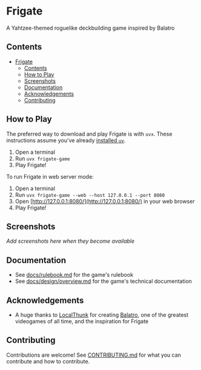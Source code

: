 # Frigate

A Yahtzee-themed roguelike deckbuilding game inspired by Balatro

## Contents

- [Frigate](#frigate)
  - [Contents](#contents)
  - [How to Play](#how-to-play)
  - [Screenshots](#screenshots)
  - [Documentation](#documentation)
  - [Acknowledgements](#acknowledgements)
  - [Contributing](#contributing)

## How to Play

The preferred way to download and play Frigate is with `uvx`. These instructions assume you've already [installed `uv`](https://docs.astral.sh/uv/getting-started/installation/).

1. Open a terminal
2. Run `uvx frigate-game`
3. Play Frigate!

To run Frigate in web server mode:

1. Open a terminal
2. Run `uvx frigate-game --web --host 127.0.0.1 --port 8080`
3. Open [http://127.0.0.1:8080/](http://127.0.0.1:8080/) in your web browser
4. Play Frigate!

## Screenshots

*Add screenshots here when they become available*

## Documentation

* See [docs/rulebook.md](docs/rulebook.md) for the game's rulebook
* See [docs/design/overview.md](docs/design/overview.md) for the game's technical documentation

## Acknowledgements

- A huge thanks to [LocalThunk](https://x.com/localthunk) for creating [Balatro](https://www.playbalatro.com/), one of the greatest videogames of all time, and the inspiration for Frigate

## Contributing

Contributions are welcome! See [CONTRIBUTING.md](CONTRIBUTING.md) for what you can contribute and how to contribute. 